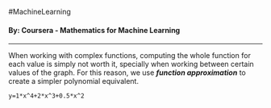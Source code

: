#MachineLearning 
#### By: Coursera - Mathematics for Machine Learning 
---
When working with complex functions, computing the whole function for each value is simply not worth it, specially when working between certain values of the graph. For this reason, we use ***function approximation*** to create a simpler polynomial equivalent.


```desmos-graph
y=1*x^4+2*x^3+0.5*x^2
```


